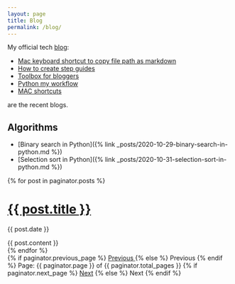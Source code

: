 ```yaml
---
layout: page
title: Blog
permalink: /blog/
---
```


My official tech [blog](https://ojitha.blogspot.com.au):

- [Mac keyboard shortcut to copy file path as markdown](https://ojitha.blogspot.com/2020/06/macos-quick-action-to-copy-markdown.html)
- [How to create step guides](https://ojitha.blogspot.com/2020/05/annotated-screenshot-in-mac-preview.html)
- [Toolbox for bloggers](https://ojitha.blogspot.com/2020/05/animated-gif-for-blogger.html)
- [Python my workflow](https://ojitha.blogspot.com/2020/05/python-my-workflow.html)
- [MAC shortcuts](https://ojitha.blogspot.com/2020/04/mac-shortcuts.html)

are the recent blogs.

## Algorithms
- [Binary search in Python]({% link _posts/2020-10-29-binary-search-in-python.md %})
- [Selection sort in Python]({% link _posts/2020-10-31-selection-sort-in-python.md %})

<!-- This loops through the paginated posts -->
{% for post in paginator.posts %}
<h1><a href="{{ post.url }}">{{ post.title }}</a></h1>
<p class="author">
    <span class="date">{{ post.date }}</span>
</p>
<div class="content">
    {{ post.content }}
</div>
{% endfor %}

<!-- Pagination links -->
<div class="pagination">
    {% if paginator.previous_page %}
    <a href="{{ paginator.previous_page_path }}" class="previous">
      Previous
    </a> {% else %}
    <span class="previous">Previous</span> {% endif %}
    <span class="page_number ">
    Page: {{ paginator.page }} of {{ paginator.total_pages }}
  </span> {% if paginator.next_page %}
    <a href="{{ paginator.next_page_path }}" class="next">Next</a> {% else %}
    <span class="next ">Next</span> {% endif %}
</div>